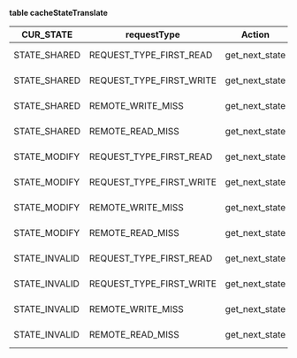 **table cacheStateTranslate**

| CUR_STATE     | requestType              | Action         | Parameters                         |
| ------------- | ------------------------ | -------------- | ---------------------------------- |
| STATE_SHARED  | REQUEST_TYPE_FIRST_READ  | get_next_state | STATE_SHARED, MISS_TYPE_NOT_MISS   |
| STATE_SHARED  | REQUEST_TYPE_FIRST_WRITE | get_next_state | STATE_MODIFY, MISS_TYPE_WRITE_MISS |
| STATE_SHARED  | REMOTE_WRITE_MISS        | get_next_state | STATE_INVALID, MISS_TYPE_NOT_MISS  |
| STATE_SHARED  | REMOTE_READ_MISS         | get_next_state | STATE_SHARED, MISS_TYPE_NOT_MISS   |
| STATE_MODIFY  | REQUEST_TYPE_FIRST_READ  | get_next_state | STATE_MODIFY, MISS_TYPE_NOT_MISS   |
| STATE_MODIFY  | REQUEST_TYPE_FIRST_WRITE | get_next_state | STATE_MODIFY, MISS_TYPE_NOT_MISS   |
| STATE_MODIFY  | REMOTE_WRITE_MISS        | get_next_state | STATE_INVALID, MISS_TYPE_NOT_MISS  |
| STATE_MODIFY  | REMOTE_READ_MISS         | get_next_state | STATE_SHARED, MISS_TYPE_NOT_MISS   |
| STATE_INVALID | REQUEST_TYPE_FIRST_READ  | get_next_state | STATE_SHARED, MISS_TYPE_READ_MISS  |
| STATE_INVALID | REQUEST_TYPE_FIRST_WRITE | get_next_state | STATE_MODIFY, MISS_TYPE_WRITE_MISS |
| STATE_INVALID | REMOTE_WRITE_MISS        | get_next_state | STATE_INVALID, MISS_TYPE_NOT_MISS  |
| STATE_INVALID | REMOTE_READ_MISS         | get_next_state | STATE_INVALID, MISS_TYPE_NOT_MISS  |



